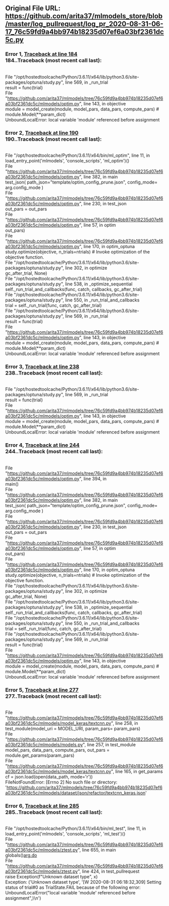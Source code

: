 ## Original File URL: https://github.com/arita37/mlmodels_store/blob/master/log_pullrequest/log_pr_2020-08-31-06-17_76c59fd9a4bb974b18235d07ef6a03bf2361dc5c.py


### Error 1, [Traceback at line 184](https://github.com/arita37/mlmodels_store/blob/master/log_pullrequest/log_pr_2020-08-31-06-17_76c59fd9a4bb974b18235d07ef6a03bf2361dc5c.py#L184)<br />184..Traceback (most recent call last):
<br />  File "/opt/hostedtoolcache/Python/3.6.11/x64/lib/python3.6/site-packages/optuna/study.py", line 569, in _run_trial
<br />    result = func(trial)
<br />  File "https://github.com/arita37/mlmodels/tree/76c59fd9a4bb974b18235d07ef6a03bf2361dc5c/mlmodels/optim.py", line 143, in objective
<br />    module = model_create(module, model_pars, data_pars, compute_pars)  # module.Model(**param_dict)
<br />UnboundLocalError: local variable 'module' referenced before assignment



### Error 2, [Traceback at line 190](https://github.com/arita37/mlmodels_store/blob/master/log_pullrequest/log_pr_2020-08-31-06-17_76c59fd9a4bb974b18235d07ef6a03bf2361dc5c.py#L190)<br />190..Traceback (most recent call last):
<br />  File "/opt/hostedtoolcache/Python/3.6.11/x64/bin/ml_optim", line 11, in <module>
<br />    load_entry_point('mlmodels', 'console_scripts', 'ml_optim')()
<br />  File "https://github.com/arita37/mlmodels/tree/76c59fd9a4bb974b18235d07ef6a03bf2361dc5c/mlmodels/optim.py", line 382, in main
<br />    test_json( path_json="template/optim_config_prune.json", config_mode= arg.config_mode )
<br />  File "https://github.com/arita37/mlmodels/tree/76c59fd9a4bb974b18235d07ef6a03bf2361dc5c/mlmodels/optim.py", line 230, in test_json
<br />    out_pars        = out_pars
<br />  File "https://github.com/arita37/mlmodels/tree/76c59fd9a4bb974b18235d07ef6a03bf2361dc5c/mlmodels/optim.py", line 57, in optim
<br />    out_pars)
<br />  File "https://github.com/arita37/mlmodels/tree/76c59fd9a4bb974b18235d07ef6a03bf2361dc5c/mlmodels/optim.py", line 170, in optim_optuna
<br />    study.optimize(objective, n_trials=ntrials)  # Invoke optimization of the objective function.
<br />  File "/opt/hostedtoolcache/Python/3.6.11/x64/lib/python3.6/site-packages/optuna/study.py", line 302, in optimize
<br />    gc_after_trial, None)
<br />  File "/opt/hostedtoolcache/Python/3.6.11/x64/lib/python3.6/site-packages/optuna/study.py", line 538, in _optimize_sequential
<br />    self._run_trial_and_callbacks(func, catch, callbacks, gc_after_trial)
<br />  File "/opt/hostedtoolcache/Python/3.6.11/x64/lib/python3.6/site-packages/optuna/study.py", line 550, in _run_trial_and_callbacks
<br />    trial = self._run_trial(func, catch, gc_after_trial)
<br />  File "/opt/hostedtoolcache/Python/3.6.11/x64/lib/python3.6/site-packages/optuna/study.py", line 569, in _run_trial
<br />    result = func(trial)
<br />  File "https://github.com/arita37/mlmodels/tree/76c59fd9a4bb974b18235d07ef6a03bf2361dc5c/mlmodels/optim.py", line 143, in objective
<br />    module = model_create(module, model_pars, data_pars, compute_pars)  # module.Model(**param_dict)
<br />UnboundLocalError: local variable 'module' referenced before assignment



### Error 3, [Traceback at line 238](https://github.com/arita37/mlmodels_store/blob/master/log_pullrequest/log_pr_2020-08-31-06-17_76c59fd9a4bb974b18235d07ef6a03bf2361dc5c.py#L238)<br />238..Traceback (most recent call last):
<br />  File "/opt/hostedtoolcache/Python/3.6.11/x64/lib/python3.6/site-packages/optuna/study.py", line 569, in _run_trial
<br />    result = func(trial)
<br />  File "https://github.com/arita37/mlmodels/tree/76c59fd9a4bb974b18235d07ef6a03bf2361dc5c/mlmodels/optim.py", line 143, in objective
<br />    module = model_create(module, model_pars, data_pars, compute_pars)  # module.Model(**param_dict)
<br />UnboundLocalError: local variable 'module' referenced before assignment



### Error 4, [Traceback at line 244](https://github.com/arita37/mlmodels_store/blob/master/log_pullrequest/log_pr_2020-08-31-06-17_76c59fd9a4bb974b18235d07ef6a03bf2361dc5c.py#L244)<br />244..Traceback (most recent call last):
<br />  File "https://github.com/arita37/mlmodels/tree/76c59fd9a4bb974b18235d07ef6a03bf2361dc5c/mlmodels/optim.py", line 394, in <module>
<br />    main()
<br />  File "https://github.com/arita37/mlmodels/tree/76c59fd9a4bb974b18235d07ef6a03bf2361dc5c/mlmodels/optim.py", line 382, in main
<br />    test_json( path_json="template/optim_config_prune.json", config_mode= arg.config_mode )
<br />  File "https://github.com/arita37/mlmodels/tree/76c59fd9a4bb974b18235d07ef6a03bf2361dc5c/mlmodels/optim.py", line 230, in test_json
<br />    out_pars        = out_pars
<br />  File "https://github.com/arita37/mlmodels/tree/76c59fd9a4bb974b18235d07ef6a03bf2361dc5c/mlmodels/optim.py", line 57, in optim
<br />    out_pars)
<br />  File "https://github.com/arita37/mlmodels/tree/76c59fd9a4bb974b18235d07ef6a03bf2361dc5c/mlmodels/optim.py", line 170, in optim_optuna
<br />    study.optimize(objective, n_trials=ntrials)  # Invoke optimization of the objective function.
<br />  File "/opt/hostedtoolcache/Python/3.6.11/x64/lib/python3.6/site-packages/optuna/study.py", line 302, in optimize
<br />    gc_after_trial, None)
<br />  File "/opt/hostedtoolcache/Python/3.6.11/x64/lib/python3.6/site-packages/optuna/study.py", line 538, in _optimize_sequential
<br />    self._run_trial_and_callbacks(func, catch, callbacks, gc_after_trial)
<br />  File "/opt/hostedtoolcache/Python/3.6.11/x64/lib/python3.6/site-packages/optuna/study.py", line 550, in _run_trial_and_callbacks
<br />    trial = self._run_trial(func, catch, gc_after_trial)
<br />  File "/opt/hostedtoolcache/Python/3.6.11/x64/lib/python3.6/site-packages/optuna/study.py", line 569, in _run_trial
<br />    result = func(trial)
<br />  File "https://github.com/arita37/mlmodels/tree/76c59fd9a4bb974b18235d07ef6a03bf2361dc5c/mlmodels/optim.py", line 143, in objective
<br />    module = model_create(module, model_pars, data_pars, compute_pars)  # module.Model(**param_dict)
<br />UnboundLocalError: local variable 'module' referenced before assignment



### Error 5, [Traceback at line 277](https://github.com/arita37/mlmodels_store/blob/master/log_pullrequest/log_pr_2020-08-31-06-17_76c59fd9a4bb974b18235d07ef6a03bf2361dc5c.py#L277)<br />277..Traceback (most recent call last):
<br />  File "https://github.com/arita37/mlmodels/tree/76c59fd9a4bb974b18235d07ef6a03bf2361dc5c/mlmodels/model_keras/textcnn.py", line 258, in <module>
<br />    test_module(model_uri = MODEL_URI, param_pars= param_pars)
<br />  File "https://github.com/arita37/mlmodels/tree/76c59fd9a4bb974b18235d07ef6a03bf2361dc5c/mlmodels/models.py", line 257, in test_module
<br />    model_pars, data_pars, compute_pars, out_pars = module.get_params(param_pars)
<br />  File "https://github.com/arita37/mlmodels/tree/76c59fd9a4bb974b18235d07ef6a03bf2361dc5c/mlmodels/model_keras/textcnn.py", line 165, in get_params
<br />    cf = json.load(open(data_path, mode='r'))
<br />FileNotFoundError: [Errno 2] No such file or directory: 'https://github.com/arita37/mlmodels/tree/76c59fd9a4bb974b18235d07ef6a03bf2361dc5c/mlmodels/dataset/json/refactor/textcnn_keras.json'



### Error 6, [Traceback at line 285](https://github.com/arita37/mlmodels_store/blob/master/log_pullrequest/log_pr_2020-08-31-06-17_76c59fd9a4bb974b18235d07ef6a03bf2361dc5c.py#L285)<br />285..Traceback (most recent call last):
<br />  File "/opt/hostedtoolcache/Python/3.6.11/x64/bin/ml_test", line 11, in <module>
<br />    load_entry_point('mlmodels', 'console_scripts', 'ml_test')()
<br />  File "https://github.com/arita37/mlmodels/tree/76c59fd9a4bb974b18235d07ef6a03bf2361dc5c/mlmodels/ztest.py", line 655, in main
<br />    globals()[arg.do](arg)
<br />  File "https://github.com/arita37/mlmodels/tree/76c59fd9a4bb974b18235d07ef6a03bf2361dc5c/mlmodels/ztest.py", line 424, in test_pullrequest
<br />    raise Exception(f"Unknown dataset type", x)
<br />Exception: ('Unknown dataset type', '[W 2020-08-31 06:18:32,309] Setting status of trial#0 as TrialState.FAIL because of the following error: UnboundLocalError("local variable \'module\' referenced before assignment",)\n')
